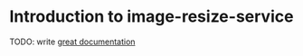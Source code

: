 # Introduction to image-resize-service

TODO: write [great documentation](http://jacobian.org/writing/what-to-write/)

